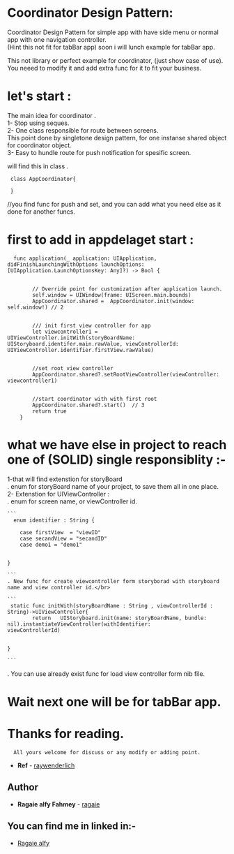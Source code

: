 
# Coordinator Design Pattern:


Coordinator Design Pattern for simple app with have side menu or normal app with one navigation controller.</br>
(Hint this not fit for tabBar app) soon i will lunch example for tabBar app.</br>


This not library or perfect example for coordinator, (just show case of use).</br>
You neeed to modify it and add extra func for it to fit your business.</br>

# let's start :

The main idea for coordinator .</br>
1- Stop using seques.</br>
2- One class responsible for route between screens.</br>
      This point done by singletone design pattern, for one instanse shared object for coordinator object.</br>
3- Easy to hundle route for push notification for spesific screen.</br>

will find this in class .</br>

```
 class AppCoordinator{
 
 }
```
 //you find func for push and set, and you can add what you need else as it done for another funcs.

# first to add in appdelaget start :

```
  func application(_ application: UIApplication, didFinishLaunchingWithOptions launchOptions: [UIApplication.LaunchOptionsKey: Any]?) -> Bool {
        
        
        // Override point for customization after application launch.
        self.window = UIWindow(frame: UIScreen.main.bounds)
        AppCoordinator.shared =  AppCoordinator.init(window: self.window!) // 2
        

        /// init first view controller for app
        let viewcontroller1 = UIViewController.initWith(storyBoardName: UIStoryboard.identifer.main.rawValue, viewControllerId: UIViewController.identifier.firstView.rawValue)
        
        
        //set root view controller
        AppCoordinator.shared?.setRootViewController(viewController: viewcontroller1)
        
        
        //start coordinator with with first root
        AppCoordinator.shared?.start()  // 3
        return true
    }

```
# what we have else in project to reach one of (SOLID) single responsiblity  :-

1-that will find extenstion for storyBoard </br>
    . enum for storyBoard name of your project, to save them all in one place.</br>
 2- Extenstion for UIViewController :</br>
      . enum for screen name, or viewController id.</br>

    ```
      enum identifier : String {
        
        case firstView  = "viewID"
        case secandView = "secandID"
        case demo1 = "demo1"

        
    }
    
    ```
    . New func for create viewcontroller form storyborad with storyboard name and view controller id.</br>
    
    ```
     static func initWith(storyBoardName : String , viewControllerId : String)->UIViewController{
            return   UIStoryboard.init(name: storyBoardName, bundle: nil).instantiateViewController(withIdentifier:            viewControllerId)
        
        
    }
    
    ``` 
   . You can use already exist func for load view controller form nib file.</br>

# Wait next one will be for tabBar app.

# Thanks for reading. 
      All yours welcome for discuss or any modify or adding point.
      
* **Ref**  - [raywenderlich](https://www.raywenderlich.com/158-coordinator-tutorial-for-ios-getting-started)

## Author

* **Ragaie alfy Fahmey**  - [ragaie](https://github.com/ragaie)

## You can find me in linked in:- 
- [Ragaie alfy](www.linkedin.com/in/ragaie-alfy)
